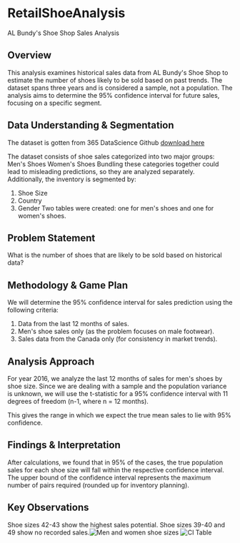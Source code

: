 # RetailShoeAnalysis
AL Bundy's Shoe Shop Sales Analysis

## Overview
This analysis examines historical sales data from AL Bundy's Shoe Shop to estimate the number of shoes likely to be sold based on past trends. The dataset spans three years and is considered a sample, not a population. The analysis aims to determine the 95% confidence interval for future sales, focusing on a specific segment.

## Data Understanding & Segmentation
The dataset is gotten from 365 DataScience Github [download here](https://github.com/kartikeyporwal/365datascience/blob/master/05%20-%20Statistics/6_Practical%20Example%20-%20Confidence%20Intervals/1_Practical%20Example%20-%20Confidence%20Intervals%20(10%3A05)/3.17.%20Practical%20example.%20Confidence%20intervals_lesson.xlsx)

The dataset consists of shoe sales categorized into two major groups:
Men's Shoes
Women's Shoes
Bundling these categories together could lead to misleading predictions, so they are analyzed separately. Additionally, the inventory is segmented by: 
1. Shoe Size
2. Country
3. Gender
Two tables were created: one for men's shoes and one for women's shoes.

## Problem Statement
What is the number of shoes that are likely to be sold based on historical data?

## Methodology & Game Plan
We will determine the 95% confidence interval for sales prediction using the following criteria:
1. Data from the last 12 months of sales.
2. Men's shoe sales only (as the problem focuses on male footwear).
3. Sales data from the Canada only (for consistency in market trends).

## Analysis Approach
For year 2016, we analyze the last 12 months of sales for men's shoes by shoe size.
Since we are dealing with a sample and the population variance is unknown, we will use the t-statistic for a 95% confidence interval with 11 degrees of freedom (n-1, where n = 12 months).


This gives the range in which we expect the true mean sales to lie with 95% confidence.

## Findings & Interpretation

After calculations, we found that in 95% of the cases, the true population sales for each shoe size will fall within the respective confidence interval.
The upper bound of the confidence interval represents the maximum number of pairs required (rounded up for inventory planning).

## Key Observations
Shoe sizes 42-43 show the highest sales potential.
Shoe sizes 39-40 and 49 show no recorded sales.![Men and women shoe sizes](https://github.com/user-attachments/assets/0c5aee52-2e9e-4e4e-8e77-603edc75053c)
![CI Table](https://github.com/user-attachments/assets/023d2522-2579-46b4-b089-4e458aedb7c0)
